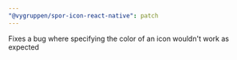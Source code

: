 ```yaml
---
"@vygruppen/spor-icon-react-native": patch
---
```


Fixes a bug where specifying the color of an icon wouldn't work as expected
